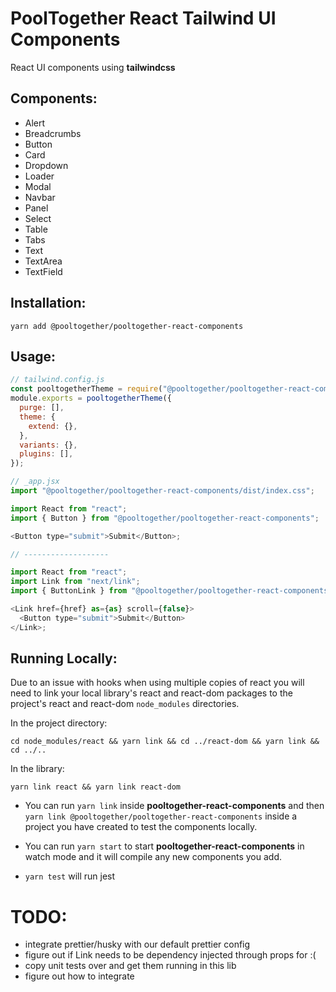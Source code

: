 # PoolTogether React Tailwind UI Components

React UI components using **tailwindcss**

## Components:

- Alert
- Breadcrumbs
- Button
- Card
- Dropdown
- Loader
- Modal
- Navbar
- Panel
- Select
- Table
- Tabs
- Text
- TextArea
- TextField

## Installation:

`yarn add @pooltogether/pooltogether-react-components`

## Usage:

```js
// tailwind.config.js
const pooltogetherTheme = require("@pooltogether/pooltogether-react-components");
module.exports = pooltogetherTheme({
  purge: [],
  theme: {
    extend: {},
  },
  variants: {},
  plugins: [],
});
```

```js
// _app.jsx
import "@pooltogether/pooltogether-react-components/dist/index.css";
```

```js
import React from "react";
import { Button } from "@pooltogether/pooltogether-react-components";

<Button type="submit">Submit</Button>;

// -------------------

import React from "react";
import Link from "next/link";
import { ButtonLink } from "@pooltogether/pooltogether-react-components";

<Link href={href} as={as} scroll={false}>
  <Button type="submit">Submit</Button>
</Link>;
```

## Running Locally:

Due to an issue with hooks when using multiple copies of react you will need to link your local library's
react and react-dom packages to the project's react and react-dom `node_modules` directories.

In the project directory:

`cd node_modules/react && yarn link && cd ../react-dom && yarn link && cd ../..`

In the library:

`yarn link react && yarn link react-dom`

- You can run `yarn link` inside **pooltogether-react-components** and then `yarn link @pooltogether/pooltogether-react-components` inside a project you have created to test the components locally.

- You can run `yarn start` to start **pooltogether-react-components** in watch mode and it will compile any new components you add.

- `yarn test` will run jest

# TODO:

- integrate prettier/husky with our default prettier config
- figure out if Link needs to be dependency injected through props for <PageTitleAndBreadcrumbs /> :(
- copy unit tests over and get them running in this lib
- figure out how to integrate <PoolCurrencyIcon />
